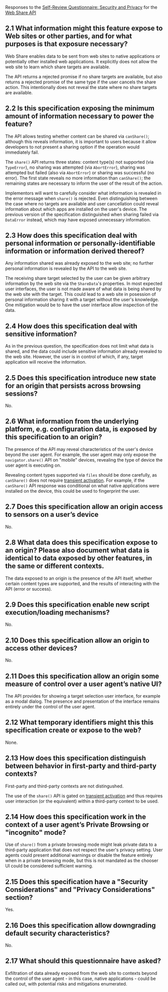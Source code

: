 

Responses to the [Self-Review Questionnaire: Security and Privacy](https://w3ctag.github.io/security-questionnaire/) for the [Web Share API](https://w3c.github.io/web-share/)


## 2.1 What information might this feature expose to Web sites or other parties, and for what purposes is that exposure necessary?

Web Share enables data to be sent from web sites to native applications or potentially other installed web applications. It explicitly does not allow the web site to learn which share targets are available.

The API returns a rejected promise if no share targets are available, but also returns a rejected promise of the same type if the user cancels the share action. This intentionally does not reveal the state where no share targets are available.

## 2.2 Is this specification exposing the minimum amount of information necessary to power the feature?

The API allows testing whether content can be shared via `canShare()`; although this reveals information, it is important to users because it allow developers to not present a sharing option if the operation would immediately fail.

The `share()` API returns three states: content type(s) not supported (via `TypeError`), no sharing was attempted (via `AbortError`), sharing was attempted but failed (also via `AbortError`) or sharing was successful (no error). The first state reveals no more information than `canShare()`; the remaining states are necessary to inform the user of the result of the action.

Implementors will want to carefully consider what information is revealed in the error message when `share()` is rejected. Even distinguishing between the case where no targets are available and user cancellation could reveal information about which apps are installed on the user's device. The previous version of the specification distinguished when sharing failed via `DataError` instead, which may have exposed unnecessary information.

## 2.3 How does this specification deal with personal information or personally-identifiable information or information derived thereof?

Any information shared was already exposed to the web site; no further personal information is revealed by the API to the web site.

The receiving share target selected by the user can be given arbitrary information by the web site via the `ShareData`'s properties. In most expected user interfaces, the user is not made aware of what data is being shared by the web site with the target. This could lead to a web site in posession of personal information sharing it with a target without the user's knowledge. One mitigation would be to have the user interface allow inspection of the data.

## 2.4 How does this specification deal with sensitive information?

As in the previous question, the specification does not limit what data is shared, and the data could include sensitive information already revealed to the web site. However, the user is in control of which, if any, target application will receive the information.

## 2.5 Does this specification introduce new state for an origin that persists across browsing sessions?

No.

## 2.6 What information from the underlying platform, e.g. configuration data, is exposed by this specification to an origin?

The presence of the API may reveal characteristics of the user's device beyond the user agent. For example, the user agent may only expose the `navigator.share()` API on "mobile" devices, revealing the type of device the user agent is executing on.

Revealing content types supported via `files` should be done carefully, as `canShare()` does not require
[transient activation](https://html.spec.whatwg.org/multipage/interaction.html#transient-activation). For example, if the `canShare()` API response was conditional on what native applications were installed on the device, this could be used to fingerprint the user.

## 2.7 Does this specification allow an origin access to sensors on a user’s device

No.

## 2.8 What data does this specification expose to an origin? Please also document what data is identical to data exposed by other features, in the same or different contexts.

The data exposed to an origin is the presence of the API itself, whether certain content types are supported, and the results of interacting with the API (error or success).

## 2.9 Does this specification enable new script execution/loading mechanisms?

No.

## 2.10 Does this specification allow an origin to access other devices?

No.

## 2.11 Does this specification allow an origin some measure of control over a user agent’s native UI?

The API provides for showing a target selection user interface, for example as a modal dialog. The presence and presentation of the interface remains entirely under the control of the user agent.

## 2.12 What temporary identifiers might this this specification create or expose to the web?

None.

## 2.13 How does this specification distinguish between behavior in first-party and third-party contexts?

First-party and third-party contexts are not distingushed.

The use of the `share()` API is gated on [transient activation](https://html.spec.whatwg.org/multipage/interaction.html#transient-activation) and thus requires user interaction (or the equivalent) within a third-party context to be used.

## 2.14 How does this specification work in the context of a user agent’s Private Browsing or "incognito" mode?

Use of `share()` from a private browsing mode might leak private data to a third-party application that does not respect the user's privacy setting. User agents could present additional warnings or disable the feature entirely when in a private browsing mode, but this is not mandated as the chooser UI could be considered sufficient warning.

## 2.15 Does this specification have a "Security Considerations" and "Privacy Considerations" section?

Yes.

## 2.16 Does this specification allow downgrading default security characteristics?

No.

## 2.17 What should this questionnaire have asked?

Exfiltration of data already exposed from the web site to contexts beyond the control of the user agent - in this case, native applications - could be called out, with potential risks and mitigations enumerated.
